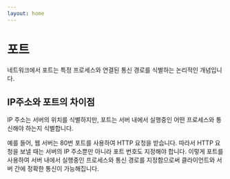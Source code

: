 ```yaml
---
layout: home
---
```


# 포트
네트워크에서 포트는 특정 프로세스와 연결된 통신 경로를 식별하는 논리적인 개념입니다. 

## IP주소와 포트의 차이점
IP 주소는 서버의 위치를 식별하지만, 포트는 서버 내에서 실행중인 어떤 프로세스와 통신해야 하는지 식별합니다.  

예를 들어, 웹 서버는 80번 포트를 사용하여 HTTP 요청을 받습니다. 따라서 HTTP 요청을 보낼 때는 서버의 IP 주소뿐만 아니라 포트 번호도 지정해야 합니다. 이렇게 포트를 사용하여 서버 내에서 실행중인 프로세스와 통신 경로를 지정함으로써 클라이언트와 서버 간에 정확한 통신이 가능해집니다.